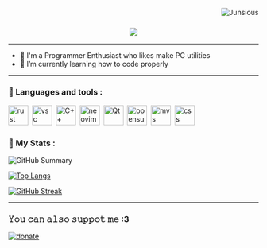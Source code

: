 <p align="right"> <img src="https://komarev.com/ghpvc/?username=Junsious&label=Profile%20views&color=9d7cd8&size=18&style=for-the-badge" alt="Junsious" /> </p> 


<h3 align="center">
  <img src="https://readme-typing-svg.herokuapp.com/?font=Righteous&size=45&center=true&vCenter=true&width=1600&height=80&duration=5000&color=9d7cd8&lines=Hello!+I'm+Junsious+" />
</h3>

---
-  💾 I'm a Programmer Enthusiast who likes make PC utilities
-  📗 I’m currently learning how to code properly
---
### 🔨 Languages and tools :
<img src="https://cdn.jsdelivr.net/gh/devicons/devicon@latest/icons/rust/rust-original.svg" title="rust" width="40" height="40"/>&nbsp;
<img src="https://cdn.jsdelivr.net/gh/devicons/devicon@latest/icons/vscode/vscode-original.svg" title="vsc" width="40" height="40"/>&nbsp;
<img src="https://cdn.jsdelivr.net/gh/devicons/devicon@latest/icons/cplusplus/cplusplus-plain.svg" title="C++" width="40" height="40"/>&nbsp;
<img src="https://cdn.jsdelivr.net/gh/devicons/devicon@latest/icons/neovim/neovim-original.svg" title="neovim" width="40" height="40"/>&nbsp;
<img src="https://cdn.jsdelivr.net/gh/devicons/devicon@latest/icons/qt/qt-original.svg" title="Qt" width="40" height="40"/>&nbsp;
<img src="https://cdn.jsdelivr.net/gh/devicons/devicon@latest/icons/opensuse/opensuse-original.svg" title="opensuse" width="40" height="40"/>&nbsp;
<img src="https://cdn.jsdelivr.net/gh/devicons/devicon@latest/icons/visualstudio/visualstudio-original.svg" title="mvs" width="40" height="40"/>&nbsp;
<img src="https://cdn.jsdelivr.net/gh/devicons/devicon@latest/icons/css3/css3-plain.svg" title="css" width="40" height="40"/>&nbsp;

### 📶 My Stats : 

![GitHub Summary](http://github-profile-summary-cards.vercel.app/api/cards/profile-details?username=Junsious&theme=tokyonight) 

[![Top Langs](https://github-readme-stats.vercel.app/api/top-langs/?username=junsious&layout=compact&hide_border=true&theme=tokyonight)](https://github.com/anuraghazra/github-readme-stats)

[![GitHub Streak](https://github-readme-streak-stats.herokuapp.com?user=Junsious&theme=tokyonight&hide_border=true&date_format=j%20M%5B%20Y%5D&card_width=480)](https://git.io/streak-stats)

---

### 𝚈𝚘𝚞 𝚌𝚊𝚗 𝚊𝚕𝚜𝚘 𝚜𝚞𝚙𝚙𝚘𝚝 𝚖𝚎 :3  

[![donate](https://github.com/user-attachments/assets/95b28df1-cfbb-4b09-ac09-ce5e5ab3c3e3)
](https://www.donationalerts.com/r/junsious)
